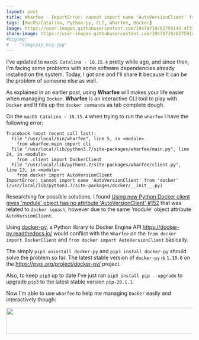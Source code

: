 ```yaml
---
layout: post
title: Wharfee - ImportError: cannot import name 'AutoVersionClient' from 'docker'.
tags: [MacOS/Catalina, Python-py, CLI, Wharfee, Docker]
image: https://user-images.githubusercontent.com/19478719/82759143-4f317600-9de3-11ea-8b60-673ee94e72c6.jpg
share-image: https://user-images.githubusercontent.com/19478719/82759143-4f317600-9de3-11ea-8b60-673ee94e72c6.jpg
#bigimg:
#  - "/img/pip_big.jpg"
---
```


I've updated to `macOS Catalina - 10.15.4` pretty while ago, and since then, I'm facing some problems with some software dependencies 
already installed on the system. Today, I got one and I'll share It because It can be the problem of someone else as well. 

As explained in an earlier post, using __Wharfee__ will makes your life easier when managing `Docker`. __Wharfee__ is an
interactive CLI tool to play with `Docker` and It fills up the `docker commands` as tab complete dough. 

On the `macOS Catalina - 10.15.4` when trying to run the `wharfee` I have the following error:
```
Traceback (most recent call last):
  File "/usr/local/bin/wharfee", line 5, in <module>
    from wharfee.main import cli
  File "/usr/local/lib/python3.7/site-packages/wharfee/main.py", line 24, in <module>
    from .client import DockerClient
  File "/usr/local/lib/python3.7/site-packages/wharfee/client.py", line 13, in <module>
    from docker import AutoVersionClient
ImportError: cannot import name 'AutoVersionClient' from 'docker' (/usr/local/lib/python3.7/site-packages/docker/__init__.py)
```

Researching for possible solutions, I found [Using new Python Docker client gives 'module' object has no attribute 'AutoVersionClient' #152](https://github.com/goldmann/docker-squash/issues/152) 
that was related to `docker squash`, however due to the same 'module' object attribute `AutoVersionClient`. 

Using [docker-py](https://github.com/docker/docker-py), a Python library to Docker Engine API https://docker-py.readthedocs.io/ would conflict 
with the `Wharfee` on the `from docker import DockerClient` and `from docker import AutoVersionClient` basically. 

The simply `pip3 uninstall docker-py` and `pip3 install docker-py` should solve the problem so far. The latest stable version of `docker-py`
is `1.10.6` on the https://pypi.org/project/docker-py/ project.

Also, to keep `pip3` up to date I've just ran `pip3 install pip --upgrade` to upgrade `pip3` to the latest stable version `pip-20.1.1`.

Now I'm able to use `wharfee` to help me managing `Docker` easily and interactively though:

<p align="center">
<img width="1000" height="70" 
src="https://user-images.githubusercontent.com/19478719/82759026-3ecccb80-9de2-11ea-92af-852424653ee8.png">
</p>
